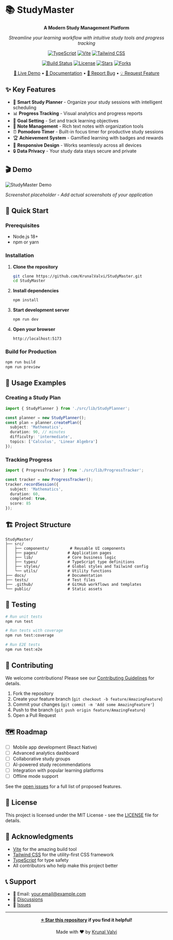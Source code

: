 # 📚 StudyMaster

<div align="center">



**A Modern Study Management Platform**

*Streamline your learning workflow with intuitive study tools and progress tracking*

[![TypeScript](https://img.shields.io/badge/TypeScript-007ACC?style=for-the-badge&logo=typescript&logoColor=white)](https://www.typescriptlang.org/)
[![Vite](https://img.shields.io/badge/Vite-646CFF?style=for-the-badge&logo=vite&logoColor=white)](https://vitejs.dev/)
[![Tailwind CSS](https://img.shields.io/badge/Tailwind_CSS-38B2AC?style=for-the-badge&logo=tailwind-css&logoColor=white)](https://tailwindcss.com/)

[![Build Status](https://img.shields.io/github/workflow/status/KrunalValvi/StudyMaster/CI)](https://github.com/KrunalValvi/StudyMaster/actions)
[![License](https://img.shields.io/github/license/KrunalValvi/StudyMaster)](./LICENSE)
[![Stars](https://img.shields.io/github/stars/KrunalValvi/StudyMaster)](https://github.com/KrunalValvi/StudyMaster/stargazers)
[![Forks](https://img.shields.io/github/forks/KrunalValvi/StudyMaster)](https://github.com/KrunalValvi/StudyMaster/network)

[🚀 Live Demo](https://studymaster-demo.vercel.app) • [📖 Documentation](./docs) • [🐛 Report Bug](https://github.com/KrunalValvi/StudyMaster/issues) • [💡 Request Feature](https://github.com/KrunalValvi/StudyMaster/issues)

</div>

## ✨ Key Features

- 📅 **Smart Study Planner** - Organize your study sessions with intelligent scheduling
- 📊 **Progress Tracking** - Visual analytics and progress reports
- 🎯 **Goal Setting** - Set and track learning objectives
- 📝 **Note Management** - Rich text notes with organization tools
- ⏰ **Pomodoro Timer** - Built-in focus timer for productive study sessions
- 🏆 **Achievement System** - Gamified learning with badges and rewards
- 📱 **Responsive Design** - Works seamlessly across all devices
- 🔒 **Data Privacy** - Your study data stays secure and private

## 🎬 Demo

![StudyMaster Demo](./docs/images/demo.gif)

*Screenshot placeholder - Add actual screenshots of your application*

## 🚀 Quick Start

### Prerequisites

- Node.js 18+ 
- npm or yarn

### Installation

1. **Clone the repository**
   ```bash
   git clone https://github.com/KrunalValvi/StudyMaster.git
   cd StudyMaster
   ```

2. **Install dependencies**
   ```bash
   npm install
   ```

3. **Start development server**
   ```bash
   npm run dev
   ```

4. **Open your browser**
   ```
   http://localhost:5173
   ```

### Build for Production

```bash
npm run build
npm run preview
```

## 📖 Usage Examples

### Creating a Study Plan

```typescript
import { StudyPlanner } from './src/lib/StudyPlanner';

const planner = new StudyPlanner();
const plan = planner.createPlan({
  subject: 'Mathematics',
  duration: 90, // minutes
  difficulty: 'intermediate',
  topics: ['Calculus', 'Linear Algebra']
});
```

### Tracking Progress

```typescript
import { ProgressTracker } from './src/lib/ProgressTracker';

const tracker = new ProgressTracker();
tracker.recordSession({
  subject: 'Mathematics',
  duration: 60,
  completed: true,
  score: 85
});
```

## 🏗️ Project Structure

```
StudyMaster/
├── src/
│   ├── components/         # Reusable UI components
│   ├── pages/             # Application pages
│   ├── lib/               # Core business logic
│   ├── types/             # TypeScript type definitions
│   ├── styles/            # Global styles and Tailwind config
│   └── utils/             # Utility functions
├── docs/                  # Documentation
├── tests/                 # Test files
├── .github/               # GitHub workflows and templates
└── public/                # Static assets
```

## 🧪 Testing

```bash
# Run unit tests
npm run test

# Run tests with coverage
npm run test:coverage

# Run E2E tests
npm run test:e2e
```

## 🤝 Contributing

We welcome contributions! Please see our [Contributing Guidelines](./CONTRIBUTING.md) for details.

1. Fork the repository
2. Create your feature branch (`git checkout -b feature/AmazingFeature`)
3. Commit your changes (`git commit -m 'Add some AmazingFeature'`)
4. Push to the branch (`git push origin feature/AmazingFeature`)
5. Open a Pull Request

## 🗺️ Roadmap

- [ ] Mobile app development (React Native)
- [ ] Advanced analytics dashboard
- [ ] Collaborative study groups
- [ ] AI-powered study recommendations
- [ ] Integration with popular learning platforms
- [ ] Offline mode support

See the [open issues](https://github.com/KrunalValvi/StudyMaster/issues) for a full list of proposed features.

## 📄 License

This project is licensed under the MIT License - see the [LICENSE](./LICENSE) file for details.

## 🙏 Acknowledgments

- [Vite](https://vitejs.dev/) for the amazing build tool
- [Tailwind CSS](https://tailwindcss.com/) for the utility-first CSS framework
- [TypeScript](https://www.typescriptlang.org/) for type safety
- All contributors who help make this project better

## 📞 Support

- 📧 Email: your.email@example.com
- 💬 [Discussions](https://github.com/KrunalValvi/StudyMaster/discussions)
- 🐛 [Issues](https://github.com/KrunalValvi/StudyMaster/issues)

---

<div align="center">

**[⭐ Star this repository](https://github.com/KrunalValvi/StudyMaster) if you find it helpful!**

Made with ❤️ by [Krunal Valvi](https://github.com/KrunalValvi)

</div>
